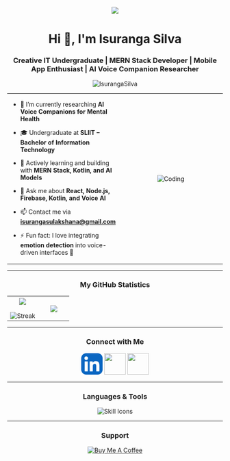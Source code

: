 <p align="center"><img src="https://github.com/7oSkaaa/7oSkaaa/blob/main/Images/about_me.gif?raw=true" width="100px"></p>
<h1 align="center">Hi 👋, I'm Isuranga Silva</h1>
<h3 align="center">Creative IT Undergraduate | MERN Stack Developer | Mobile App Enthusiast | AI Voice Companion Researcher</h3>
<p align="center"><img src="https://komarev.com/ghpvc/?username=IsurangaSilva&label=Profile%20views&color=0e75b6&style=flat" alt="IsurangaSilva" /></p>

<table align="center">
<tr border="none">
<td width="50%" align="left">

- 🔭 I’m currently researching **AI Voice Companions for Mental Health**

- 🎓 Undergraduate at **SLIIT – Bachelor of Information Technology**

- 🌱 Actively learning and building with **MERN Stack, Kotlin, and AI Models**

- 💬 Ask me about **React, Node.js, Firebase, Kotlin, and Voice AI**

- 📫 Contact me via **isurangasulakshana@gmail.com**

- ⚡ Fun fact: I love integrating **emotion detection** into voice-driven interfaces 🚀

</td>
<td width="50%" align="center">
  <img align="center" alt="Coding" width="450" src="https://repository-images.githubusercontent.com/588181932/e36ec678-7984-4cdd-8e4c-a3932772ff8e">
</td>
</tr>
</table>

---

<h3 align="center">My GitHub Statistics</h3>
<p align="center">
<table align="center">
<tr border="none">
<td width="50%" align="center">
  <img align="center" src="https://github-readme-stats.vercel.app/api?username=IsurangaSilva&theme=dark&show_icons=true&count_private=true" />
  <br><br>
  <img title="🔥 Streak stats" alt="Streak" src="https://github-readme-streak-stats.herokuapp.com/?user=IsurangaSilva&theme=dark&hide_border=false" />
</td>
<td width="50%" align="center">
  <img align="center" src="https://github-readme-stats.anuraghazra1.vercel.app/api/top-langs/?username=IsurangaSilva&theme=dark&hide_border=false&no-bg=true&no-frame=true&langs_count=10"/>
</td>
</tr>
</table>
</p>

---

<h3 align="center">Connect with Me</h3>
<p align="center">
  <a href="https://linkedin.com/in/isuranga-silva" target="_blank"><img src="https://github.com/tandpfun/skill-icons/blob/main/icons/LinkedIn.svg" height="50" width="50" /></a>
  <a href="mailto:isurangasulakshana@gmail.com" target="_blank"><img src="https://www.freepnglogos.com/uploads/gmail-email-logo-png-16.png" height="50" width="50" /></a>
  <a href="https://github.com/IsurangaSilva" target="_blank"><img src="https://github.githubassets.com/images/modules/logos_page/GitHub-Mark.png" height="50" width="50" /></a>
</p>

---

<h3 align="center">Languages & Tools</h3>
<p align="center">
  <img src="https://skillicons.dev/icons?i=react,nodejs,express,mongodb,kotlin,firebase,figma,python,html,css,js,php,mysql,java" alt="Skill Icons" />
</p>

---

<h3 align="center">Support</h3>
<p align="center">
  <a href="https://www.buymeacoffee.com/isurangasilva"> <img src="https://cdn.buymeacoffee.com/buttons/v2/default-yellow.png" height="50" width="210" alt="Buy Me A Coffee" /></a>
</p>
